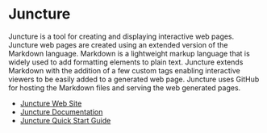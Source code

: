 # Juncture

Juncture is a tool for creating and displaying interactive web pages.  Juncture web pages are created using an extended version of the Markdown language.  Markdown is a lightweight markup language that is widely used to add formatting elements to plain text.  Juncture extends Markdown with the addition of a few custom tags enabling interactive viewers to be easily added to a generated web page.  Juncture uses GitHub for hosting the Markdown files and serving the web generated pages.

- [Juncture Web Site](https://v3.juncture-digital.org)
- [Juncture Documentation](https://v3.juncture-digital.org/#/docs)
- [Juncture Quick Start Guide](https://v3.juncture-digital.org/#/docs/quick-start)
